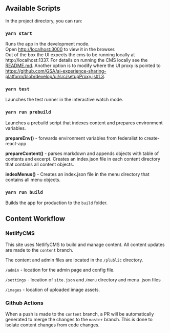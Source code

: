 ## Available Scripts

In the project directory, you can run:

### `yarn start`

Runs the app in the development mode.<br />
Open [http://localhost:3000](http://localhost:3000) to view it in the browser.<br />
Out of the box the UI expects the cms to be running locally at http://localhost:1337. For details on running the CMS locally see the [README.md](https://github.com/GSA/ai-experience-sharing-platform/blob/develop/cms/README.md). Another option is to modify where the UI proxy is pointed to https://github.com/GSA/ai-experience-sharing-platform/blob/develop/ui/src/setupProxy.js#L3.

### `yarn test`

Launches the test runner in the interactive watch mode.<br />

### `yarn run prebuild`

Launches a prebuild script that indexes content and prepares environment variables.

**prepareEnv()** - forwards environment variables from federalist to create-react-app

**prepareContent()** - parses markdown and appends objects with table of contents and excerpt. Creates an index.json file in each content directory that contains all content objects.

**indexMenus()** - Creates an index.json file in the menu directory that contains all menu objects.

### `yarn run build`

Builds the app for production to the `build` folder.

## Content Workflow

### NetlifyCMS

This site uses NetlifyCMS to build and manage content. All content updates are made to the `content` branch.

The content and admin files are located in the `/plublic` directory.

`/admin` - location for the admin page and config file.

`/settings` - location of `site.json` and `/menu` directory and menu .json files

`/images` - location of uploaded image assets.

### Github Actions

When a push is made to the `content` branch, a PR will be automatically generated to merge the changes to the `master` branch. This is done to isolate content changes from code changes.
